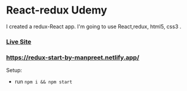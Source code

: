 # React-redux Udemy

I created a redux-React app. I'm going to use React,redux, html5, css3 .

### [Live Site](https://redux-start-by-manpreet.netlify.app/)

### https://redux-start-by-manpreet.netlify.app/

Setup:

- run `npm i && npm start`
